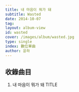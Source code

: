 ```yaml
---
title: 내 마음이 뭐가 돼
subtitle: Wasted
date: 2014-10-07
tag:
layout: album-view
id: wasted
cover: /images/album/wasted.jpg
type: single
index: 數位單曲
author: 윤하
---
```


## 收錄曲目

1. 내 마음이 뭐가 돼 <span class="badge">TITLE</span>
